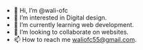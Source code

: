 - 👋 Hi, I’m @wali-ofc
- 👀 I’m interested in Digital design.
- 🌱 I’m currently learning web development.
- 💞️ I’m looking to collaborate on websites.
- 📫 How to reach me waliofc55@gmail.com.

<!---
wali-ofc/wali-ofc is a ✨ special ✨ repository because its `README.md` (this file) appears on your GitHub profile.
You can click the Preview link to take a look at your changes.
--->
